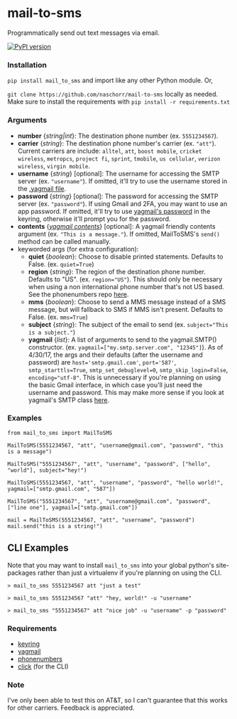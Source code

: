 # mail-to-sms 
Programmatically send out text messages via email.

[![PyPI version](https://badge.fury.io/py/mail_to_sms.svg)](https://badge.fury.io/py/mail_to_sms)

### Installation
`pip install mail_to_sms` and import like any other Python module. Or,

`git clone https://github.com/naschorr/mail-to-sms` locally as needed. Make sure to install the requirements with `pip install -r requirements.txt`

### Arguments
- **number** {*string|int*}: The destination phone number (ex. `5551234567`).
- **carrier** {*string*}: The destination phone number's carrier (ex. `"att"`). Current carriers are include: `alltel`, `att`, `boost mobile`, `cricket wireless`, `metropcs`, `project fi`, `sprint`, `tmobile`, `us cellular`, `verizon wireless`, `virgin mobile`.
- **username** {*string*} [optional]: The username for accessing the SMTP server (ex. `"username"`). If omitted, it'll try to use the username stored in the [.yagmail file](https://github.com/kootenpv/yagmail#username-and-password).
- **password** {*string*} [optional]: The password for accessing the SMTP server (ex. `"password"`). If using Gmail and 2FA, you may want to use an app password. If omitted, it'll try to use [yagmail's password](https://github.com/kootenpv/yagmail#username-and-password) in the keyring, otherwise it'll prompt you for the password.
- **contents** {[*yagmail contents*](https://github.com/kootenpv/yagmail#magical-contents)} [optional]: A yagmail friendly contents argument (ex. `"This is a message."`). If omitted, MailToSMS's `send()` method can be called manually.
- keyworded args (for extra configuration):
  - **quiet** {*boolean*}: Choose to disable printed statements. Defaults to False. (ex. `quiet=True`)
  - **region** {*string*}: The region of the destination phone number. Defaults to "US". (ex. `region="US"`). This should only be necessary when using a non international phone number that's not US based. See the phonenumbers repo [here](https://github.com/daviddrysdale/python-phonenumbers).
  - **mms** {*boolean*}: Choose to send a MMS message instead of a SMS message, but will fallback to SMS if MMS isn't present. Defaults to False. (ex. `mms=True`)
  - **subject** {*string*}: The subject of the email to send (ex. `subject="This is a subject."`)
  - **yagmail** {*list*}: A list of arguments to send to the yagmail.SMTP() constructor. (ex. `yagmail=["my.smtp.server.com", "12345"]`). As of 4/30/17, the args and their defaults (after the username and password) are `host='smtp.gmail.com'`, `port='587'`, `smtp_starttls=True`, `smtp_set_debuglevel=0`, `smtp_skip_login=False`, `encoding="utf-8"`. This is unnecessary if you're planning on using the basic Gmail interface, in which case you'll just need the username and password. This may make more sense if you look at yagmail's SMTP class [here](https://github.com/kootenpv/yagmail/blob/master/yagmail/yagmail.py#L49).

### Examples
```
from mail_to_sms import MailToSMS
```

```
MailToSMS(5551234567, "att", "username@gmail.com", "password", "this is a message")
```

```
MailToSMS("5551234567", "att", "username", "password", ["hello", "world"], subject="hey!")
```

```
MailToSMS(5551234567, "att", "username", "password", "hello world!", yagmail=["smtp.gmail.com", "587"])
```

```
MailToSMS("5551234567", "att", "username@gmail.com", "password", ["line one"], yagmail=["smtp.gmail.com"])
```

```
mail = MailToSMS(5551234567, "att", "username", "password")
mail.send("this is a string!")
```

## CLI Examples
Note that you may want to install `mail_to_sms` into your global python's site-packages rather than just a virtualenv if you're planning on using the CLI.
```
> mail_to_sms 5551234567 att "just a test"
```

```
> mail_to_sms 5551234567 "att" "hey, world!" -u "username"
```

```
> mail_to_sms "5551234567" att "nice job" -u "username" -p "password"
```

### Requirements
- [keyring](https://github.com/jaraco/keyring)
- [yagmail](https://github.com/kootenpv/yagmail)
- [phonenumbers](https://github.com/daviddrysdale/python-phonenumbers)
- [click](https://github.com/pallets/click) (for the CLI)

### Note
I've only been able to test this on AT&T, so I can't guarantee that this works for other carriers. Feedback is appreciated.
